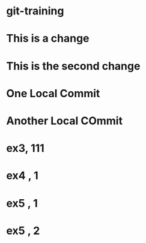 # git-training
# This is a change
# This is the second change
# One Local Commit
# Another Local COmmit
# ex3, 111
# ex4 , 1
# ex5 , 1
# ex5 , 2